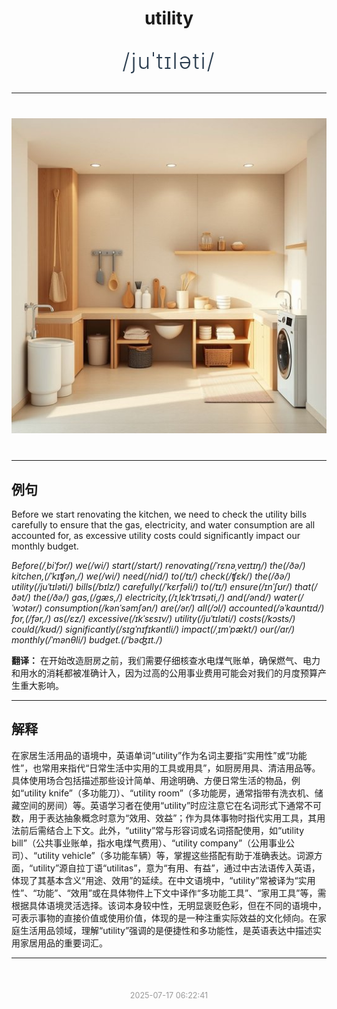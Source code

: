 <div align="center">

# utility

<div style="margin: 30px 0;">
<h1 style="font-size: 2.5em; font-weight: 300; letter-spacing: 2px; margin: 0; color: #2c3e50;">
/juˈtɪləti/
</h1>
</div>

</div>

---

<div align="center" style="margin: 40px 0;">

![utility](images/utility.png)

</div>

---

## 例句

Before we start renovating the kitchen, we need to check the utility bills carefully to ensure that the gas, electricity, and water consumption are all accounted for, as excessive utility costs could significantly impact our monthly budget.

*Before(/ˌbiˈfɔr/) we(/wi/) start(/stɑrt/) renovating(/ˈrɛnəˌveɪtɪŋ/) the(/ðə/) kitchen,(/ˈkɪʧən,/) we(/wi/) need(/nid/) to(/tɪ/) check(/ʧɛk/) the(/ðə/) utility(/juˈtɪləti/) bills(/bɪlz/) carefully(/ˈkɛrfəli/) to(/tɪ/) ensure(/ɪnˈʃʊr/) that(/ðət/) the(/ðə/) gas,(/gæs,/) electricity,(/ɪˌlɛkˈtrɪsəti,/) and(/ənd/) water(/ˈwɔtər/) consumption(/kənˈsəmʃən/) are(/ər/) all(/ɔl/) accounted(/əˈkaʊntɪd/) for,(/fər,/) as(/ɛz/) excessive(/ɪkˈsɛsɪv/) utility(/juˈtɪləti/) costs(/kɔsts/) could(/kʊd/) significantly(/sɪgˈnɪfɪkəntli/) impact(/ˌɪmˈpækt/) our(/ɑr/) monthly(/ˈmənθli/) budget.(/ˈbəʤɪt./)*

**翻译：** 在开始改造厨房之前，我们需要仔细核查水电煤气账单，确保燃气、电力和用水的消耗都被准确计入，因为过高的公用事业费用可能会对我们的月度预算产生重大影响。

---

## 解释

在家居生活用品的语境中，英语单词“utility”作为名词主要指“实用性”或“功能性”，也常用来指代“日常生活中实用的工具或用具”，如厨房用具、清洁用品等。具体使用场合包括描述那些设计简单、用途明确、方便日常生活的物品，例如“utility knife”（多功能刀）、“utility room”（多功能房，通常指带有洗衣机、储藏空间的房间）等。英语学习者在使用“utility”时应注意它在名词形式下通常不可数，用于表达抽象概念时意为“效用、效益”；作为具体事物时指代实用工具，其用法前后需结合上下文。此外，“utility”常与形容词或名词搭配使用，如“utility bill”（公共事业账单，指水电煤气费用）、“utility company”（公用事业公司）、“utility vehicle”（多功能车辆）等，掌握这些搭配有助于准确表达。词源方面，“utility”源自拉丁语“utilitas”，意为“有用、有益”，通过中古法语传入英语，体现了其基本含义“用途、效用”的延续。在中文语境中，“utility”常被译为“实用性”、“功能”、“效用”或在具体物件上下文中译作“多功能工具”、“家用工具”等，需根据具体语境灵活选择。该词本身较中性，无明显褒贬色彩，但在不同的语境中，可表示事物的直接价值或使用价值，体现的是一种注重实际效益的文化倾向。在家庭生活用品领域，理解“utility”强调的是便捷性和多功能性，是英语表达中描述实用家居用品的重要词汇。


---

<div align="center" style="margin-top: 50px;">
<small style="color: #999; font-size: 0.9em;">2025-07-17 06:22:41</small>
</div>
